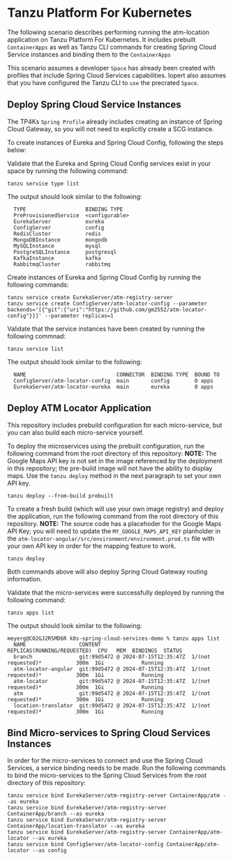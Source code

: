 # Tanzu Platform For Kubernetes

The following scenario describes performing running the atm-location application on Tanzu Platform For Kubernetes.  It includes prebuilt
`ContainerApps` as well as Tanzu CLI commands for creating Spring Cloud Service instances and binding them to the `ContainerApps`

This scenario assumes a developer `Space` has already been created with profiles that include Spring Cloud Services capabilities.  Iopert also
assumes that you have configured the Tanzu CLI to `use` the precrated `Space`.

## Deploy Spring Cloud Service Instances

The TP4Ks `Spring Profile` already includes creating an instance of Spring Cloud Gateway, so you will not need to explicitly create a
SCG instance.

To create instances of Eureka and Spring Cloud Config, following the steps below:

Validate that the Eureka and Spring Cloud Config services exist in your space by running the following command:

```
tanzu service type list
```

The output should look similar to the following:

```
  TYPE                   BINDING TYPE    
  PreProvisionedService  <configurable>  
  EurekaServer           eureka          
  ConfigServer           config          
  RedisCluster           redis           
  MongoDBInstance        mongodb         
  MySQLInstance          mysql           
  PostgreSQLInstance     postgresql      
  KafkaInstance          kafka           
  RabbitmqCluster        rabbitmq  
```


Create instances of Eureka and Spring Cloud Config by running the following commands:


```
tanzu service create EurekaServer/atm-registry-server
tanzu service create ConfigServer/atm-locator-config --parameter backends='[{"git":{"uri":"https://github.com/gm2552/atm-locator-config"}}]' --parameter replicas=1
```

Validate that the service instances have been created by running the following commnad:

```
tanzu service list
```

The output should look similar to the following:

```
  NAME                             CONNECTOR  BINDING TYPE  BOUND TO  
  ConfigServer/atm-locator-config  main       config        0 apps    
  EurekaServer/atm-locator-eureka  main       eureka        0 apps   
```


## Deploy ATM Locator Application

This repository includes prebuild configuration for each micro-service, but you can also build each micro-service yourself.

To deploy the microservices using the prebuilt configuration, run the following command from the root directory of this repository:
**NOTE:**  The Google Maps API key is not set in the image referenced by the deployment in this repository; the pre-build image will not have the ability
to display maps.  Use the `tanzu deploy` method in the next paragraph to set your own API key.

```
tanzu deploy --from-build prebuilt
```

To create a fresh build (which will use your own image registry) and deploy the application, run the following command
from the root directory of this repository.  **NOTE:**  The source code has a placehoder for the Google Maps API Key; you 
will need to update the `MY_GOOGLE_MAPS_API_KEY` planholder in the `atm-locator-angular/src/environment/environment.prod.ts` file with
your own API key in order for the mapping feature to work.

```
tanzu deploy
```

Both commands above will also deploy Spring Cloud Gateway routing information.

Validate that the micro-services were successfully deployed by running the following command:

```
tanzu apps list
```

The output should look similar to the following:

```
meyerg@C02GJ2RSMD6R k8s-spring-cloud-services-demo % tanzu apps list
  NAME                 CONTENT                             REPLICAS(RUNNING/REQUESTED)  CPU   MEM  BINDINGS  STATUS   
  branch               git:99d5472 @ 2024-07-15T12:35:47Z  1/(not requested)*           300m  1Gi            Running  
  atm-locator-angular  git:99d5472 @ 2024-07-15T12:35:47Z  1/(not requested)*           300m  1Gi            Running  
  atm-locator          git:99d5472 @ 2024-07-15T12:35:47Z  1/(not requested)*           300m  1Gi            Running  
  atm                  git:99d5472 @ 2024-07-15T12:35:47Z  1/(not requested)*           300m  1Gi            Running  
  location-translator  git:99d5472 @ 2024-07-15T12:35:47Z  1/(not requested)*           300m  1Gi            Running  
```

## Bind Micro-services to Spring Cloud Services Instances

In order for the micro-services to connect and use the Spring Cloud Services, a service binding needs to be made.  Run the following commands to bind
the micro-services to the Spring Cloud Services from the root directory of this repository:


```
tanzu service bind EurekaServer/atm-registry-server ContainerApp/atm --as eureka
tanzu service bind EurekaServer/atm-registry-server ContainerApp/branch --as eureka
tanzu service bind EurekaServer/atm-registry-server ContainerApp/location-translator --as eureka
tanzu service bind EurekaServer/atm-registry-server ContainerApp/atm-locator --as eureka
tanzu service bind ConfigServer/atm-locator-config ContainerApp/atm-locator --as config
```